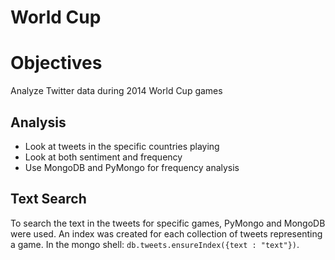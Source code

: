 World Cup
=========

# Objectives
Analyze Twitter data during 2014 World Cup games

## Analysis
* Look at tweets in the specific countries playing
* Look at both sentiment and frequency
* Use MongoDB and PyMongo for frequency analysis

## Text Search
To search the text in the tweets for specific games,
PyMongo and MongoDB were used.  An index was created for each
collection of tweets representing a game.  In the
mongo shell: ```db.tweets.ensureIndex({text : "text"})```.
